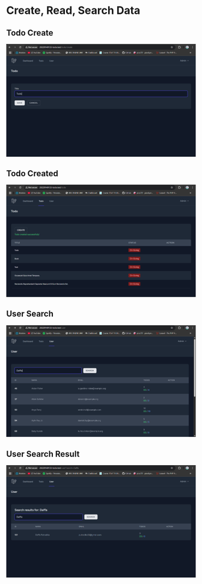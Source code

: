 # Create, Read, Search Data

## Todo Create
![Todo Create](screenshot/tugas5/todo_create.png)

## Todo Created
![Todo Created](screenshot/tugas5/todo_created.png)

## User Search
![User Search](screenshot/tugas5/user_search.png)

## User Search Result
![User Search Result](screenshot/tugas5/user_search_result.png)